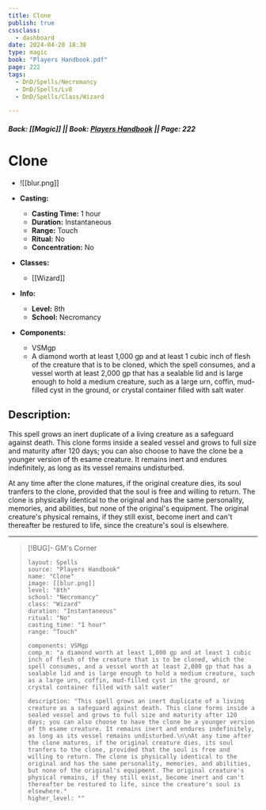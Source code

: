 ```yaml
---
title: Clone
publish: true
cssclass:
  - dashboard
date: 2024-04-20 18:30
type: magic
book: "Players Handbook.pdf"
page: 222
tags:
  - DnD/Spells/Necromancy
  - DnD/Spells/Lv8
  - DnD/Spells/Class/Wizard

---
```


##### Back: [[Magic]] || Book: [Players Handbook](https://drive.google.com/drive/folders/1O5bhpYizcIT5xxAoLOuzCRht_PVS7VSG?usp=sharing) || Page: 222

# Clone
- ![[blur.png]]
- **Casting:**
    - **Casting Time:** 1 hour
    - **Duration:** Instantaneous
    - **Range:** Touch
    - **Ritual:** No
    - **Concentration:** No
- **Classes:**
    - [[Wizard]]

- **Info:**
    - **Level:** 8th
    - **School:** Necromancy
- **Components:**
    - VSMgp
    - A diamond worth at least 1,000 gp and at least 1 cubic inch of flesh of the creature that is to be cloned, which the spell consumes, and a vessel worth at least 2,000 gp that has a sealable lid and is large enough to hold a medium creature, such as a large urn, coffin, mud-filled cyst in the ground, or crystal container filled with salt water

## Description:
This spell grows an inert duplicate of a living creature as a safeguard against death. This clone forms inside a sealed vessel and grows to full size and maturity after 120 days; you can also choose to have the clone be a younger version of th esame creature. It remains inert and endures indefinitely, as long as its vessel remains undisturbed.

At any time after the clone matures, if the original creature dies, its soul tranfers to the clone, provided that the soul is free and willing to return. The clone is physically identical to the original and has the same personality, memories, and abilities, but none of the original's equipment. The original creature's physical remains, if they still exist, become inert and can't thereafter be restured to life, since the creature's soul is elsewhere.



---

> [!BUG]- GM's Corner
>
> ```statblock
> layout: Spells
> source: "Players Handbook"
> name: "Clone"
> image: [[blur.png]]
> level: "8th"
> school: "Necromancy"
> class: "Wizard"
> duration: "Instantaneous"
> ritual: "No"
> casting_time: "1 hour"
> range: "Touch"
>
> components: VSMgp
> comp_m: "a diamond worth at least 1,000 gp and at least 1 cubic inch of flesh of the creature that is to be cloned, which the spell consumes, and a vessel worth at least 2,000 gp that has a sealable lid and is large enough to hold a medium creature, such as a large urn, coffin, mud-filled cyst in the ground, or crystal container filled with salt water"
>
> description: "This spell grows an inert duplicate of a living creature as a safeguard against death. This clone forms inside a sealed vessel and grows to full size and maturity after 120 days; you can also choose to have the clone be a younger version of th esame creature. It remains inert and endures indefinitely, as long as its vessel remains undisturbed.\n\nAt any time after the clone matures, if the original creature dies, its soul tranfers to the clone, provided that the soul is free and willing to return. The clone is physically identical to the original and has the same personality, memories, and abilities, but none of the original's equipment. The original creature's physical remains, if they still exist, become inert and can't thereafter be restured to life, since the creature's soul is elsewhere."
> higher_level: ""
> ```
